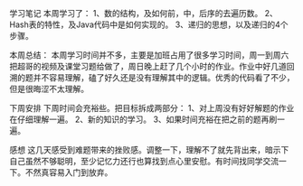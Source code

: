学习笔记
本周学习了：
1、数的结构，及如何前，中，后序的去遍历数。
2、Hash表的特性，及Java代码中是如何实现的。
3、递归的思想，以及递归的4个步骤。

本周总结：
本周学习时间并不多，主要是加班占用了很多学习时间，周一到周六把超哥的视频及课堂习题给做了，周日晚上赶了几个小时的作业。作业中好几道回溯的题并不容易理解，磕了好久还是没有理解其中的逻辑。优秀的代码看了不少，但是很晦涩不太理解。

下周安排
下周时间会充裕些。把目标拆成两部分：
 1、对上周没有好好解题的作业在仔细理解一遍。
 2、新的知识的学习。
 3、如果时间充裕在把之前的题再刷一遍。

感想
 这几天感受到难题带来的挫败感。调整一下，理解不了就先背出来，暗示下自己虽然不够聪明，至少记忆力还行也算找到点心里安慰。有时间找同学交流一下。不然真容易入门到放弃。

